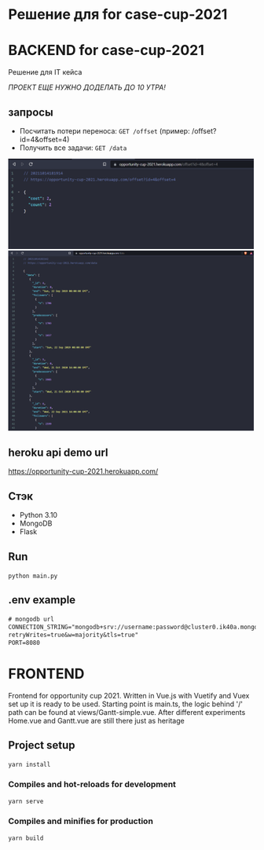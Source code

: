 # Решение для for case-cup-2021

# BACKEND for case-cup-2021

Решение для IT кейса

*ПРОЕКТ ЕЩЕ НУЖНО ДОДЕЛАТЬ ДО 10 УТРА!*

## запросы

* Посчитать потери переноса: `GET /offset` (пример: /offset?id=4&offset=4)
* Получить все задачи: `GET /data`


<img src="img_1.png" alt="drawing" width="500"/>
<img src="img_2.png" alt="drawing" width="500"/>


## heroku api demo url

https://opportunity-cup-2021.herokuapp.com/

## Стэк

* Python 3.10
* MongoDB
* Flask

## Run

`python main.py`

## .env example

```dotenv
# mongodb url
CONNECTION_STRING="mongodb+srv://username:password@cluster0.ik40a.mongodb.net/Cluster0?retryWrites=true&w=majority&tls=true"
PORT=8080
```

# FRONTEND

Frontend for opportunity cup 2021. Written in Vue.js with Vuetify and Vuex set up it is ready to be used.
Starting point is main.ts, the logic behind '/' path can be found at views/Gantt-simple.vue. After different experiments Home.vue and Gantt.vue are still there just as heritage

## Project setup

```
yarn install
```

### Compiles and hot-reloads for development

```
yarn serve
```

### Compiles and minifies for production

```
yarn build
```
